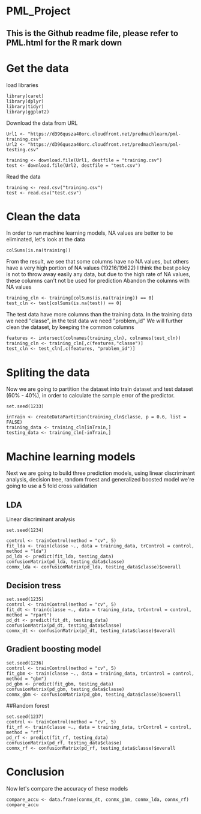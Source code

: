 # PML_Project
This is the Github readme file, please refer to PML.html for the R mark down 
---


# Get the data 

load libraries  

```{r}
library(caret)
library(dplyr)
library(tidyr)
library(ggplot2)
```

Download the data from URL

```{r}
Url1 <- "https://d396qusza40orc.cloudfront.net/predmachlearn/pml-training.csv"
Url2 <- "https://d396qusza40orc.cloudfront.net/predmachlearn/pml-testing.csv"

training <- download.file(Url1, destfile = "training.csv")
test <- download.file(Url2, destfile = "test.csv")
```
Read the data 
```{r}
training <- read.csv("training.csv")
test <- read.csv("test.csv")
```
# Clean the data
In order to run machine learning models, NA values are better to be eliminated, let's look at the data 
```{r}
colSums(is.na(training))
```
From the result, we see that some columns have no NA values, but others have a very high portion of NA values (19216/19622)
I think the best policy is not to throw away easily any data, but due to the high rate of NA values, these columns can't not be used for prediction 
Abandon the columns with NA values 

```{r}
training_cln <- training[colSums(is.na(training)) == 0]
test_cln <- test[colSums(is.na(test)) == 0]
```
The test data have more columns than the training data. 
In the training data we need "classe", in the test data we need "problem_id" 
We will further clean the dataset, by keeping the common columns
```{r}
features <- intersect(colnames(training_cln), colnames(test_cln))
training_cln <- training_cln[,c(features,"classe")]
test_cln <- test_cln[,c(features, "problem_id")]
```
# Spliting the data
Now we are going to partition the dataset into train dataset and test dataset (60% - 40%), in order to calculate the sample error of the predictor. 
```{r}
set.seed(1233)

inTrain <- createDataPartition(training_cln$classe, p = 0.6, list = FALSE)
training_data <- training_cln[inTrain,]
testing_data <- training_cln[-inTrain,]
```
# Machine learning models
Next we are going to build three prediction models, using linear discriminant analysis, decision tree, random froest and generalized boosted model
we're going to use a 5 fold cross validation 
## LDA
Linear discriminant analysis 
```{r}
set.seed(1234)

control <- trainControl(method = "cv", 5)
fit_lda <- train(classe ~., data = training_data, trControl = control, method = "lda")
pd_lda <- predict(fit_lda, testing_data)
confusionMatrix(pd_lda, testing_data$classe)
conmx_lda <- confusionMatrix(pd_lda, testing_data$classe)$overall
```

## Decision tress
```{r}
set.seed(1235)
control <- trainControl(method = "cv", 5)
fit_dt <- train(classe ~., data = training_data, trControl = control, method = "rpart")
pd_dt <- predict(fit_dt, testing_data)
confusionMatrix(pd_dt, testing_data$classe)
conmx_dt <- confusionMatrix(pd_dt, testing_data$classe)$overall
```
## Gradient boosting model 
```{r}
set.seed(1236)
control <- trainControl(method = "cv", 5)
fit_gbm <- train(classe ~., data = training_data, trControl = control, method = "gbm")
pd_gbm <- predict(fit_gbm, testing_data)
confusionMatrix(pd_gbm, testing_data$classe)
conmx_gbm <- confusionMatrix(pd_gbm, testing_data$classe)$overall
```
##Random forest
```{r}
set.seed(1237)
control <- trainControl(method = "cv", 5)
fit_rf <- train(classe ~., data = training_data, trControl = control, method = "rf")
pd_rf <- predict(fit_rf, testing_data)
confusionMatrix(pd_rf, testing_data$classe)
conmx_rf <- confusionMatrix(pd_rf, testing_data$classe)$overall
```

# Conclusion 
Now let's compare the accuracy of these models 
```{r}
compare_accu <- data.frame(conmx_dt, conmx_gbm, conmx_lda, conmx_rf)
compare_accu
```
